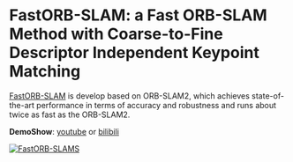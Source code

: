 # FastORB-SLAM: a Fast ORB-SLAM Method with Coarse-to-Fine Descriptor Independent Keypoint Matching

[FastORB-SLAM](https://arxiv.org/abs/2008.09870) is develop based on ORB-SLAM2, which achieves state-of-the-art performance in terms of accuracy and robustness and
runs about twice as fast as the ORB-SLAM2.

**DemoShow**: [youtube](https://youtu.be/bFWTT-kGEQ0) or [bilibili](https://www.bilibili.com/video/BV1wT4y1j7hf)

[![FastORB-SLAMS](https://img.youtube.com/vi/bFWTT-kGEQ0/0.jpg)](https://youtu.be/bFWTT-kGEQ0)



